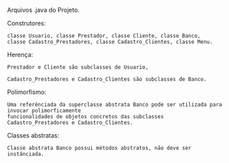 Arquivos .java do Projeto.

Construtores: 

    classe Usuario, classe Prestador, classe Cliente, classe Banco, 
    classe Cadastro_Prestadores, classe Cadastro_Clientes, classe Menu.

Herença:

    Prestador e Cliente são subclasses de Usuario,
    
    Cadastro_Prestadores e Cadastro_Clientes são subclasses de Banco.

Polimorfismo:
  
    Uma referênciada da superclasse abstrata Banco pode ser utilizada para invocar polimorficamente
    funcionalidades de objetos concretos das subclasses Cadastro_Prestadores e Cadastro_Clientes.

Classes abstratas:

    Classe abstrata Banco possui métodos abstratos, não deve ser instânciada.
